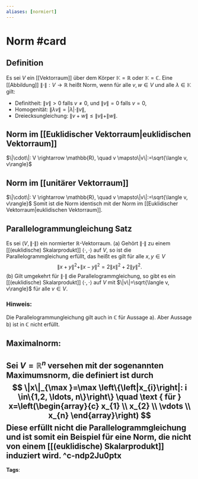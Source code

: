 ```yaml
---
aliases: [normiert]
---
```


# Norm #card
## Definition
Es sei $V$ ein [[Vektorraum]] über dem Körper $\mathbb{K}=\mathbb{R}$ oder $\mathbb{K}=\mathbb{C}$. Eine [[Abbildung]] $\|\cdot\|: V \rightarrow \mathbb{R}$ heißt Norm, wenn für alle $v, w \in V$ und alle $\lambda \in \mathbb{K}$ gilt:
- Definitheit: $\|v\|>0$ falls $v \neq 0$, und $\|v\|=0$ falls $v=0$,
- Homogenität: $\|\lambda v\|=|\lambda| \cdot\|v\|$,
- Dreiecksungleichung: $\|v+w\| \leq\|v\|+\|w\|$.
## Norm im [[Euklidischer Vektorraum|euklidischen Vektorraum]]
$\|\cdot\|: V \rightarrow \mathbb{R}, \quad v \mapsto\|v\|:=\sqrt{\langle v, v\rangle}$
## Norm im [[unitärer Vektorraum]]
$\|\cdot\|: V \rightarrow \mathbb{R}, \quad v \mapsto\|v\|:=\sqrt{\langle v, v\rangle}$
Somit ist die Norm identisch mit der Norm im [[Euklidischer Vektorraum|euklidischen Vektorraum]].
## Parallelogrammungleichung Satz
Es sei $(V,\|\cdot\|)$ ein normierter $\mathbb{R}$-Vektorraum.
(a) Gehört $\|\cdot\|$ zu einem [[(euklidische) Skalarprodukt]] $\langle\cdot, \cdot\rangle$ auf $V$, so ist die Parallelogrammgleichung erfüllt, das heißt es gilt für alle $x, y \in V$
$$
\|x+y\|^{2}+\|x-y\|^{2}=2\|x\|^{2}+2\|y\|^{2} .
$$
(b) Gilt umgekehrt für $\|\cdot\|$ die Parallelogrammgleichung, so gibt es ein [[(euklidische) Skalarprodukt]] $\langle\cdot, \cdot\rangle$ auf $V$ mit $\|v\|=\sqrt{\langle v, v\rangle}$ für alle $v \in V$.
### Hinweis:
Die Parallelogrammungleichung gilt auch in $\mathbb{C}$ für Aussage a). Aber Aussage b) ist in $\mathbb{C}$ nicht erfüllt.
## Maximalnorm:
Sei $V=\mathbb{R}^{n}$ versehen mit der sogenannten Maximumsnorm, die definiert ist durch
$$
\|x\|_{\max }=\max \left\{\left|x_{i}\right|: i \in\{1,2, \ldots, n\}\right\} \quad \text { für } x=\left(\begin{array}{c}
x_{1} \\
x_{2} \\
\vdots \\
x_{n}
\end{array}\right)
$$
Diese erfüllt nicht die Parallelogrammgleichung und ist somit ein Beispiel für eine Norm, die nicht von einem [[(euklidische) Skalarprodukt]] induziert wird.
^c-ndp2Ju0ptx
---
**Tags**:  